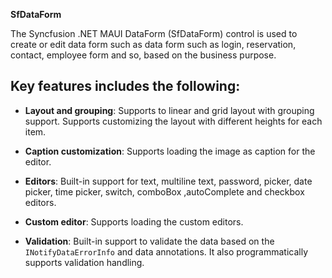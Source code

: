  **SfDataForm**

The Syncfusion .NET MAUI DataForm (SfDataForm) control is used to create or edit data form such as data form such as login, reservation, contact, employee form and so, based on the business purpose. 

## Key features includes the following:

*  **Layout and grouping**: Supports to linear and grid layout with grouping support. Supports customizing the layout with different heights for each item.


* **Caption customization**: Supports loading the image as caption for the editor.


* **Editors**: Built-in support for text, multiline text, password, picker, date picker, time picker, switch, comboBox ,autoComplete and checkbox editors. 


* **Custom editor**: Supports loading the custom editors.


* **Validation**: Built-in support to validate the data based on the `INotifyDataErrorInfo` and data annotations. It also programmatically supports validation handling.